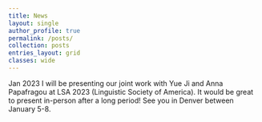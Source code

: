 ```yaml
---
title: News
layout: single
author_profile: true
permalink: /posts/
collection: posts
entries_layout: grid
classes: wide
---
```


Jan 2023
<space>
I will be presenting our joint work with Yue Ji and Anna Papafragou at LSA 2023 (Linguistic Society of America). It would be great to present in-person after a long period! See you in Denver between January 5-8.
